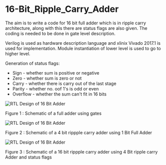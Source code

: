 # 16-Bit_Ripple_Carry_Adder
The aim is to write a code for 16 bit full adder which is in ripple carry architecture, along with this there are status flags are also given. The coding is needed to be done in gate level description.

Verilog is used as hardware description language and xlinix Vivado 2017.1 is used for implementation. Module instantiation of lower level is used to go to higher level.

Generation of status flags:
- Sign - whether sum is positive or negative
- Zero - whether sum is zero or not
- Carry - whether there is carry out of the last stage
- Parity - whether no. oof 1's is odd or even
- Overflow - whether the sum can't fit in 16 bits

![RTL Design of 16 Bit Adder](https://imgur.com/EFvJzXt.png)

Figure 1 : Schematic of a full adder using gates

![RTL Design of 16 Bit Adder](https://imgur.com/A8ZObEn.png)

Figure 2 : Schematic of a 4 bit rippple carry adder using 1 Bit Full Adder

![RTL Design of 16 Bit Adder](https://imgur.com/7B7YTWG.png)

Figure 3 : Schematic of a 16 bit rippple carry adder using 4 Bit ripple carry Adder and status flags



 
